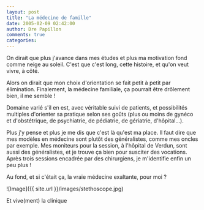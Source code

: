 ```yaml
---
layout: post
title: "La médecine de famille"
date: 2005-02-09 02:42:00
author: Dre Papillon
comments: true
categories: 
---
```



On dirait que plus j'avance dans mes études et plus ma motivation fond comme neige au soleil.  C'est que c'est long, cette histoire, et qu'on veut vivre, à côté.

Alors on dirait que mon choix d'orientation se fait petit à petit par élimination.  Finalement, la médecine familiale, ça pourrait être drôlement bien, il me semble !

Domaine varié s'il en est, avec véritable suivi de patients, et possibilités multiples d'orienter sa pratique selon ses goûts (plus ou moins de gynéco et d'obstétrique, de psychiatrie, de pédiatrie, de gériatrie, d'hôpital...).

Plus j'y pense et plus je me dis que c'est là qu'est ma place.  Il faut dire que mes modèles en médecine sont plutôt des généralistes, comme mes oncles par exemple.  Mes moniteurs pour la session, à l'hôpital de Verdun, sont aussi des généralistes, et je trouve ça bien pour susciter des vocations.  Après trois sessions encadrée par des chirurgiens, je m'identifie enfin un peu plus !

Au fond, et si c'était ça, la vraie médecine exaltante, pour moi ?

![Image]({{ site.url }}/images/stethoscope.jpg)
<div class="photoattrib">Et vive(ment) la clinique</div>

